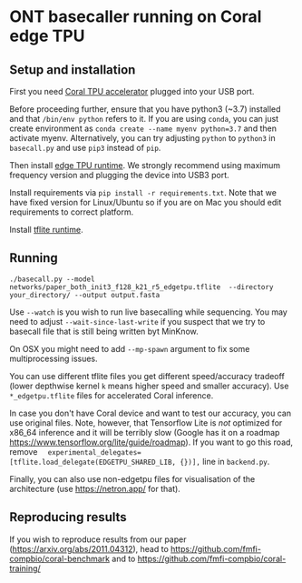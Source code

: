 # ONT basecaller running on Coral edge TPU

## Setup and installation

First you need [Coral TPU accelerator](https://coral.ai/products/accelerator/) plugged into your USB port.

Before proceeding further, ensure that you have python3 (~3.7) installed and that `/bin/env python` refers to it.
If you are using `conda`, you can just create environment as `conda create --name myenv python=3.7` and then activate myenv.
Alternatively, you can try adjusting `python` to `python3` in `basecall.py` and use `pip3` instead of `pip`.

Then install [edge TPU runtime](https://coral.ai/docs/accelerator/get-started#1-install-the-edge-tpu-runtime).
We strongly recommend using maximum frequency version and plugging the device into USB3 port.

Install requirements via `pip install -r requirements.txt`.
Note that we have fixed version for Linux/Ubuntu so if you are on Mac you should edit requirements to correct platform.

Install [tflite runtime](https://www.tensorflow.org/lite/guide/python).

## Running

`./basecall.py --model networks/paper_both_init3_f128_k21_r5_edgetpu.tflite  --directory your_directory/ --output output.fasta`

Use `--watch` is you wish to run live basecalling while sequencing. You may need to adjust `--wait-since-last-write` if you suspect that we try to basecall file that is still being written byt MinKnow.

On OSX you might need to add `--mp-spawn` argument to fix some multiprocessing issues.

You can use different tflite files you get different speed/accuracy tradeoff (lower depthwise kernel `k` means higher speed and smaller accuracy).
Use `*_edgetpu.tflite` files for accelerated Coral inference. 

In case you don't have Coral device and want to test our accuracy, you can use original files.
Note, however, that Tensorflow Lite is *not* optimized for x86_64 inference and it will be terribly slow (Google has it on a roadmap https://www.tensorflow.org/lite/guide/roadmap).
If you want to go this road, remove `  experimental_delegates=[tflite.load_delegate(EDGETPU_SHARED_LIB, {})],` line in `backend.py`.

Finally, you can also use non-edgetpu files for visualisation of the architecture (use https://netron.app/ for that). 

## Reproducing results

If you wish to reproduce results from our paper (https://arxiv.org/abs/2011.04312), head to https://github.com/fmfi-compbio/coral-benchmark and to https://github.com/fmfi-compbio/coral-training/
